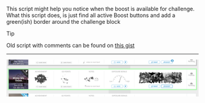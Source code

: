 This script might help you notice when the boost is available for challenge.
What this script does, is just find all active Boost buttons and add a green(ish) border around the challenge block

> [!TIP]  
> Old script with comments can be found
> on [this gist](https://gist.github.com/Karmalakas/dd3e9d1744a67dd6fd2272c652bbea66)

---

![boost-border.png](images/boost-border.png)